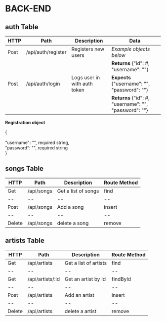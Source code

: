 # BACK-END

## auth Table

| HTTP | Path | Description | Data 
| -- | -- | -- | -- |
| Post | /api/auth/register | Registers new users | *Example objects below* |
| |  |  | **Returns** {"id": #, "username": ""} |
| Post | /api/auth/login | 	Logs user in with auth token | **Expects** {"username": "", "password": ""}
| |  |  | **Returns** {"id": #, "username": "", "password": ""} |
**Registration object**

{   
    <br />
    "username": "", required string,
    <br />
    "password": "", required string
    <br />
}

## songs Table

| HTTP | Path | Description | Route Method |  
| -- | -- | -- | -- | 
| Get | /api/songs | Get a list of songs | find  
| -- | -- | -- | -- | 
| Post | /api/songs | Add a song | insert 
| -- | -- | -- | -- | 
| Delete | /api/songs | delete a song | remove 

## artists Table

| HTTP | Path | Description | Route Method |  
| -- | -- | -- | -- | 
| Get | /api/artists | Get a list of artists | find  
| -- | -- | -- | -- | 
| Get | /api/artists/:id | Get an artist by Id | findById 
| -- | -- | -- | -- | 
| Post | /api/artists | Add an artist | insert 
| -- | -- | -- | -- | 
| Delete | /api/artists | delete a artist | remove 

